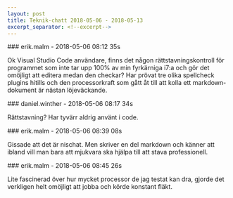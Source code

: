 ```yaml
---
layout: post
title: Teknik-chatt 2018-05-06 - 2018-05-13
excerpt_separator: <!--excerpt-->
---
```

<section class="message" markdown="1">
### erik.malm - 2018-05-06 08:12 35s

Ok Visual Studio Code användare, finns det någon rättstavningskontroll för programmet som inte tar upp 100% av min fyrkärniga i7:a och gör det omöjligt att editera medan den checkar? Har prövat tre olika spellcheck plugins hitills och den processorkraft som gått åt till att kolla ett markdown-dokument är nästan löjeväckande.
</section>
<section class="message" markdown="1">
### daniel.winther - 2018-05-06 08:17 34s

Rättstavning? Har tyvärr aldrig använt i code. 
</section>
<section class="message" markdown="1">
### erik.malm - 2018-05-06 08:39 08s

Gissade att det är nischat. Men skriver en del markdown och känner att ibland vill man bara att mjukvara ska hjälpa till att stava professionell.
</section>
<section class="message" markdown="1">
### erik.malm - 2018-05-06 08:45 26s

Lite fascinerad över hur mycket processor de jag testat kan dra, gjorde det verkligen helt omöjligt att jobba och körde konstant fläkt.

<!--excerpt-->
</section>